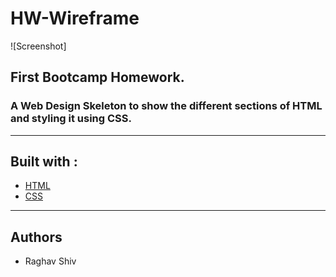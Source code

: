 # HW-Wireframe

![Screenshot]

## First Bootcamp Homework.



### A Web Design Skeleton to show the different sections of HTML and styling it using CSS.

<hr>

## Built with :

* [HTML](https://www.w3schools.com/html/html_intro.asp) 
* [CSS](https://www.w3schools.com/css/default.asp)

<hr>

## Authors

* Raghav Shiv